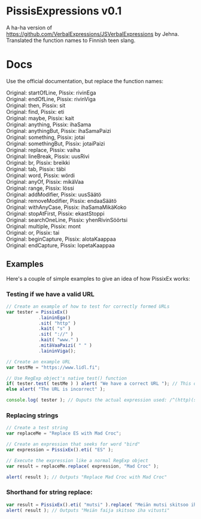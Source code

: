 PissisExpressions v0.1
=====================

A ha-ha version of https://github.com/VerbalExpressions/JSVerbalExpressions by Jehna. Translated the function names to Finnish teen slang.


Docs
====

Use the official documentation, but replace the function names:

Original: startOfLine, Pissix: rivinEga  
Original: endOfLine, Pissix: rivinViga  
Original: then, Pissix: sit  
Original: find, Pissix: eti  
Original: maybe, Pissix: kait  
Original: anything, Pissix: ihaSama  
Original: anythingBut, Pissix: ihaSamaPaizi  
Original: something, Pissix: jotai  
Original: somethingBut, Pissix: jotaiPaizi  
Original: replace, Pissix: vaiha  
Original: lineBreak, Pissix: uusRivi  
Original: br, Pissix: breikki  
Original: tab, Pissix: täbi  
Original: word, Pissix: wördi  
Original: anyOf, Pissix: mikäVaa  
Original: range, Pissix: lössi  
Original: addModifier, Pissix: uusSäätö  
Original: removeModifier, Pissix: endaaSäätö  
Original: withAnyCase, Pissix: ihaSamaMikäKoko  
Original: stopAtFirst, Pissix: ekastStoppi  
Original: searchOneLine, Pissix: yhenRivinSöörtsi  
Original: multiple, Pissix: mont  
Original: or, Pissix: tai  
Original: beginCapture, Pissix: alotaKaappaa  
Original: endCapture, Pissix: lopetaKaappaa  

## Examples

Here's a couple of simple examples to give an idea of how PissixEx works:

### Testing if we have a valid URL

```javascript
// Create an example of how to test for correctly formed URLs
var tester = PissixEx()
            .laininEga()
            .sit( "http" )
            .kait( "s" )
            .sit( "://" )
            .kait( "www." )
            .mitäVaaPaizi( " " )
            .laininViga();

// Create an example URL
var testMe = "https://www.lidl.fi";

// Use RegExp object's native test() function
if( tester.test( testMe ) ) alert( "We have a correct URL "); // This output will fire
else alert( "The URL is incorrect" );

console.log( tester ); // Ouputs the actual expression used: /^(http)(s)?(\:\/\/)(www\.)?([^\ ]*)$/ 
```

### Replacing strings

```javascript
// Create a test string
var replaceMe = "Replace ES with Mad Croc";

// Create an expression that seeks for word "bird"
var expression = PissixEx().eti( "ES" );

// Execute the expression like a normal RegExp object
var result = replaceMe.replace( expression, "Mad Croc" );

alert( result ); // Outputs "Replace Mad Croc with Mad Croc"
```

### Shorthand for string replace:

```javascript
var result = PissixEx().eti( "mutsi" ).replace( "Meiän mutsi skitsoo iha vitusti", "faija" );
alert( result ); // Outputs "Meiän faija skitsoo iha vitusti"
```